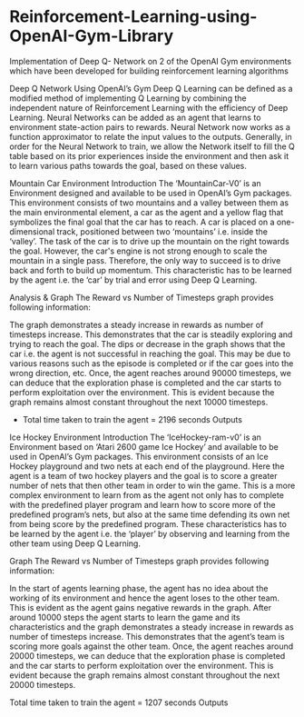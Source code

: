 # Reinforcement-Learning-using-OpenAI-Gym-Library
Implementation of Deep Q- Network on 2 of the OpenAI Gym environments which have been developed for  building reinforcement learning algorithms

Deep Q Network Using OpenAI’s Gym
Deep Q Learning can be defined as a modified method of implementing Q Learning by combining the independent nature of Reinforcement Learning with the efficiency of Deep Learning. Neural Networks can be added as an agent that learns to environment state-action pairs to rewards. Neural Network now works as a function approximator to relate the input values to the outputs. Generally, in order for the Neural Network to train, we allow the Network itself to fill the Q table based on its prior experiences inside the environment and then ask it to learn various paths towards the goal, based on these values.

Mountain Car Environment
Introduction
The ‘MountainCar-V0’ is an Environment designed and available to be used in OpenAI’s Gym packages. This environment consists of two mountains and a valley between them as the main environmental element, a car as the agent and a yellow flag that symbolizes the final goal that the car has to reach. A car is placed on a one-dimensional track, positioned between two ‘mountains’ i.e. inside the ‘valley’. The task of the car is to drive up the mountain on the right towards the goal. However, the car's engine is not strong enough to scale the mountain in a single pass. Therefore, the only way to succeed is to drive back and forth to build up momentum. This characteristic has to be learned by the agent i.e. the ‘car’ by trial and error using Deep Q Learning.

Analysis & Graph
The Reward vs Number of Timesteps graph provides following information:

The graph demonstrates a steady increase in rewards as number of timesteps increase. This demonstrates that the car is steadily exploring and trying to reach the goal.
The dips or decrease in the graph shows that the car i.e. the agent is not successful in reaching the goal. This may be due to various reasons such as the episode is completed or if the car goes into the wrong direction, etc.
Once, the agent reaches around 90000 timesteps, we can deduce that the exploration phase is completed and the car starts to perform exploitation over the environment. This is evident because the graph remains almost constant throughout the next 10000 timesteps.


* Total time taken to train the agent = 2196 seconds
Outputs

Ice Hockey Environment
Introduction
The ‘IceHockey-ram-v0’ is an Environment based on ‘Atari 2600 game Ice Hockey’ and available to be used in OpenAI’s Gym packages. This environment consists of an Ice Hockey playground and two nets at each end of the playground. Here the agent is a team of two hockey players and the goal is to score a greater number of nets that then other team in order to win the game. This is a more complex environment to learn from as the agent not only has to complete with the predefined player program and learn how to score more of the predefined program’s nets, but also at the same time defending its own net from being score by the predefined program. These characteristics has to be learned by the agent i.e. the ‘player’ by observing and learning from the other team using Deep Q Learning.

Graph
The Reward vs Number of Timesteps graph provides following information:

In the start of agents learning phase, the agent has no idea about the working of its environment and hence the agent loses to the other team. This is evident as the agent gains negative rewards in the graph.
After around 10000 steps the agent starts to learn the game and its characteristics and the graph demonstrates a steady increase in rewards as number of timesteps increase. This demonstrates that the agent’s team is scoring more goals against the other team.
Once, the agent reaches around 20000 timesteps, we can deduce that the exploration phase is completed and the car starts to perform exploitation over the environment. This is evident because the graph remains almost constant throughout the next 20000 timesteps.


Total time taken to train the agent = 1207 seconds
Outputs
  

